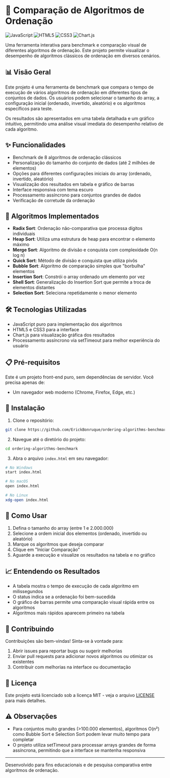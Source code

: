 # 🚀 Comparação de Algoritmos de Ordenação

![JavaScript](https://img.shields.io/badge/javascript-%23323330.svg?style=for-the-badge&logo=javascript&logoColor=%23F7DF1E)
![HTML5](https://img.shields.io/badge/html5-%23E34F26.svg?style=for-the-badge&logo=html5&logoColor=white)
![CSS3](https://img.shields.io/badge/css3-%231572B6.svg?style=for-the-badge&logo=css3&logoColor=white)
![Chart.js](https://img.shields.io/badge/chart.js-F5788D.svg?style=for-the-badge&logo=chart.js&logoColor=white)

Uma ferramenta interativa para benchmark e comparação visual de diferentes algoritmos de ordenação. Este projeto permite visualizar o desempenho de algoritmos clássicos de ordenação em diversos cenários.

## 📊 Visão Geral

Este projeto é uma ferramenta de benchmark que compara o tempo de execução de vários algoritmos de ordenação em diferentes tipos de conjuntos de dados. Os usuários podem selecionar o tamanho do array, a configuração inicial (ordenado, invertido, aleatório) e os algoritmos específicos para teste.

Os resultados são apresentados em uma tabela detalhada e um gráfico intuitivo, permitindo uma análise visual imediata do desempenho relativo de cada algoritmo.

## ✨ Funcionalidades

- Benchmark de 8 algoritmos de ordenação clássicos
- Personalização do tamanho do conjunto de dados (até 2 milhões de elementos)
- Opções para diferentes configurações iniciais do array (ordenado, invertido, aleatório)
- Visualização dos resultados em tabela e gráfico de barras
- Interface responsiva com tema escuro
- Processamento assíncrono para conjuntos grandes de dados
- Verificação de corretude da ordenação

## 🧮 Algoritmos Implementados

- **Radix Sort**: Ordenação não-comparativa que processa dígitos individuais
- **Heap Sort**: Utiliza uma estrutura de heap para encontrar o elemento máximo
- **Merge Sort**: Algoritmo de divisão e conquista com complexidade O(n log n)
- **Quick Sort**: Método de divisão e conquista que utiliza pivôs
- **Bubble Sort**: Algoritmo de comparação simples que "borbulha" elementos
- **Insertion Sort**: Constrói o array ordenado um elemento por vez
- **Shell Sort**: Generalização do Insertion Sort que permite a troca de elementos distantes
- **Selection Sort**: Seleciona repetidamente o menor elemento

## 🛠️ Tecnologias Utilizadas

- JavaScript puro para implementação dos algoritmos
- HTML5 e CSS3 para a interface
- Chart.js para visualização gráfica dos resultados
- Processamento assíncrono via setTimeout para melhor experiência do usuário

## 📋 Pré-requisitos

Este é um projeto front-end puro, sem dependências de servidor. Você precisa apenas de:

- Um navegador web moderno (Chrome, Firefox, Edge, etc.)

## 🚀 Instalação

1. Clone o repositório:
```bash
git clone https://github.com/ErickBonruque/ordering-algorithms-benchmark
```

2. Navegue até o diretório do projeto:
```bash
cd ordering-algorithms-benchmark
```

3. Abra o arquivo `index.html` em seu navegador:
```bash
# No Windows
start index.html

# No macOS
open index.html

# No Linux
xdg-open index.html
```

## 🧪 Como Usar

1. Defina o tamanho do array (entre 1 e 2.000.000)
2. Selecione a ordem inicial dos elementos (ordenado, invertido ou aleatório)
3. Marque os algoritmos que deseja comparar
4. Clique em "Iniciar Comparação" 
5. Aguarde a execução e visualize os resultados na tabela e no gráfico

## 📈 Entendendo os Resultados

- A tabela mostra o tempo de execução de cada algoritmo em milissegundos
- O status indica se a ordenação foi bem-sucedida
- O gráfico de barras permite uma comparação visual rápida entre os algoritmos
- Algoritmos mais rápidos aparecem primeiro na tabela

## 🤝 Contribuindo

Contribuições são bem-vindas! Sinta-se à vontade para:

1. Abrir issues para reportar bugs ou sugerir melhorias
2. Enviar pull requests para adicionar novos algoritmos ou otimizar os existentes
3. Contribuir com melhorias na interface ou documentação

## 📜 Licença

Este projeto está licenciado sob a licença MIT - veja o arquivo [LICENSE](LICENSE) para mais detalhes.

## ⚠️ Observações

- Para conjuntos muito grandes (>100.000 elementos), algoritmos O(n²) como Bubble Sort e Selection Sort podem levar muito tempo para completar
- O projeto utiliza setTimeout para processar arrays grandes de forma assíncrona, permitindo que a interface se mantenha responsiva

---

Desenvolvido para fins educacionais e de pesquisa comparativa entre algoritmos de ordenação.
